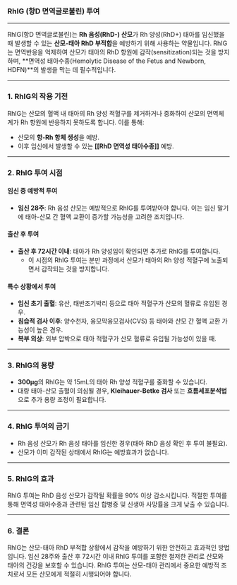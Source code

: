 ### RhIG (항D 면역글로불린) 투여

---

RhIG(항D 면역글로불린)는 **Rh 음성(RhD-) 산모**가 Rh 양성(RhD+) 태아를 임신했을 때 발생할 수 있는 **산모-태아 RhD 부적합**을 예방하기 위해 사용하는 약물입니다. RhIG는 면역반응을 억제하여 산모가 태아의 RhD 항원에 감작(sensitization)되는 것을 방지하며, **면역성 태아수종(Hemolytic Disease of the Fetus and Newborn, HDFN)**의 발생을 막는 데 필수적입니다.

---

### 1. RhIG의 작용 기전

RhIG는 산모의 혈액 내 태아의 Rh 양성 적혈구를 제거하거나 중화하여 산모의 면역체계가 Rh 항원에 반응하지 못하도록 합니다. 이를 통해:

- 산모의 **항-Rh 항체 생성**을 예방.
- 이후 임신에서 발생할 수 있는 **[[RhD 면역성 태아수종]]** 예방.

---

### 2. RhIG 투여 시점

#### **임신 중 예방적 투여**

- **임신 28주**: Rh 음성 산모는 예방적으로 RhIG를 투여받아야 합니다. 이는 임신 말기에 태아-산모 간 혈액 교환이 증가할 가능성을 고려한 조치입니다.

#### **출산 후 투여**

- **출산 후 72시간 이내**: 태아가 Rh 양성임이 확인되면 추가로 RhIG를 투여합니다.
    - 이 시점의 RhIG 투여는 분만 과정에서 산모가 태아의 Rh 양성 적혈구에 노출되면서 감작되는 것을 방지합니다.

#### **특수 상황에서 투여**

- **임신 초기 출혈**: 유산, 태반조기박리 등으로 태아 적혈구가 산모의 혈류로 유입된 경우.
- **침습적 검사 이후**: 양수천자, 융모막융모검사(CVS) 등 태아와 산모 간 혈액 교환 가능성이 높은 경우.
- **복부 외상**: 외부 압박으로 태아 적혈구가 산모 혈류로 유입될 가능성이 있을 때.

---

### 3. RhIG의 용량

- **300μg**의 RhIG는 약 15mL의 태아 Rh 양성 적혈구를 중화할 수 있습니다.
- 대량 태아-산모 출혈이 의심될 경우, **Kleihauer-Betke 검사** 또는 **흐름세포분석법**으로 추가 용량 조정이 필요합니다.

---

### 4. RhIG 투여의 금기

- Rh 음성 산모가 Rh 음성 태아를 임신한 경우(태아 RhD 음성 확인 후 투여 불필요).
- 산모가 이미 감작된 상태에서 RhIG는 예방효과가 없습니다.

---

### 5. RhIG의 효과

RhIG 투여는 RhD 음성 산모가 감작될 확률을 90% 이상 감소시킵니다. 적절한 투여를 통해 면역성 태아수종과 관련된 임신 합병증 및 신생아 사망률을 크게 낮출 수 있습니다.

---

### 6. 결론

RhIG는 산모-태아 RhD 부적합 상황에서 감작을 예방하기 위한 안전하고 효과적인 방법입니다. 임신 28주와 출산 후 72시간 이내 RhIG 투여를 포함한 철저한 관리로 산모와 태아의 건강을 보호할 수 있습니다. RhIG 투여는 산모-태아 관리에서 중요한 예방적 조치로서 모든 산모에게 적절히 시행되어야 합니다.